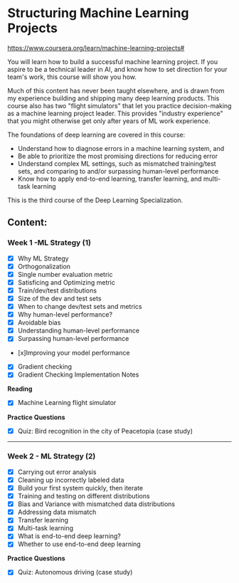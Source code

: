 # Structuring Machine Learning Projects

https://www.coursera.org/learn/machine-learning-projects#

You will learn how to build a successful machine learning project. If you aspire to be a technical leader in AI, and know how to set direction for your team's work, this course will show you how.

Much of this content has never been taught elsewhere, and is drawn from my experience building and shipping many deep learning products. This course also has two "flight simulators" that let you practice decision-making as a machine learning project leader. This provides "industry experience" that you might otherwise get only after years of ML work experience.

The foundations of deep learning are covered in this course:

- Understand how to diagnose errors in a machine learning system, and 
- Be able to prioritize the most promising directions for reducing error
- Understand complex ML settings, such as mismatched training/test sets, and comparing to and/or surpassing human-level performance
- Know how to apply end-to-end learning, transfer learning, and multi-task learning

This is the third course of the Deep Learning Specialization.

## Content:

### Week 1 -ML Strategy (1)

- [x] Why ML Strategy
- [x] Orthogonalization
- [x] Single number evaluation metric
- [x] Satisficing and Optimizing metric
- [x] Train/dev/test distributions
- [x] Size of the dev and test sets
- [x] When to change dev/test sets and metrics
- [x] Why human-level performance?
- [x] Avoidable bias
- [x] Understanding human-level performance
- [x] Surpassing human-level performance
- [x]Improving your model performance
- [x] Gradient checking
- [x] Gradient Checking Implementation Notes

**Reading**
- [x] Machine Learning flight simulator

**Practice Questions**
- [x] Quiz: Bird recognition in the city of Peacetopia (case study)

---

### Week 2 - ML Strategy (2)

- [x] Carrying out error analysis
- [x] Cleaning up incorrectly labeled data
- [x] Build your first system quickly, then iterate
- [x] Training and testing on different distributions
- [x] Bias and Variance with mismatched data distributions
- [x] Addressing data mismatch
- [x] Transfer learning
- [x] Multi-task learning
- [x] What is end-to-end deep learning?
- [x] Whether to use end-to-end deep learning

**Practice Questions**
- [x] Quiz: Autonomous driving (case study)



